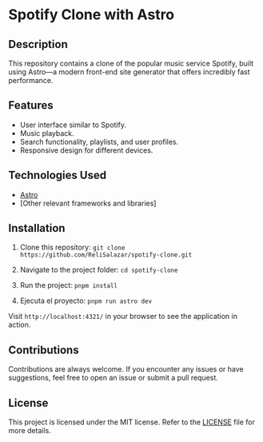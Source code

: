 # Spotify Clone with Astro

## Description

This repository contains a clone of the popular music service Spotify, built using Astro—a modern front-end site generator that offers incredibly fast performance.

## Features

- User interface similar to Spotify.
- Music playback.
- Search functionality, playlists, and user profiles.
- Responsive design for different devices.

## Technologies Used

- [Astro](https://astro.build/)
- [Other relevant frameworks and libraries]

## Installation

1. Clone this repository:
   `git clone https://github.com/ReliSalazar/spotify-clone.git`

2. Navigate to the project folder:
   `cd spotify-clone`

3. Run the project:
   `pnpm install`

4. Ejecuta el proyecto:
   `pnpm run astro dev`

Visit `http://localhost:4321/` in your browser to see the application in action.

## Contributions

Contributions are always welcome. If you encounter any issues or have suggestions, feel free to open an issue or submit a pull request.

## License

This project is licensed under the MIT license. Refer to the [LICENSE](LICENSE) file for more details.

